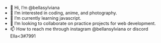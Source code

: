 - 👋 Hi, I’m @bellasylviana
- 👀 I’m interested in coding, anime, and photography.
- 🌱 I’m currently learning javascript.
- 💞️ I’m looking to collaborate on practice projects for web development.
- 📫 How to reach me through instagram @bellansylviana or discord Ella<3#7991

